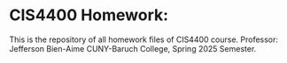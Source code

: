 # CIS4400 Homework:
This is the repository of all homework files of CIS4400 course.
Professor: Jefferson Bien-Aime
CUNY-Baruch College, Spring 2025 Semester.
